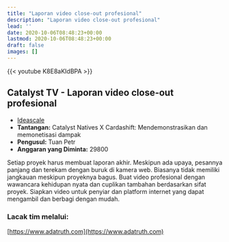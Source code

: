 ```yaml
---
title: "Laporan video close-out profesional"
description: "Laporan video close-out profesional"
lead: ''
date: 2020-10-06T08:48:23+00:00
lastmod: 2020-10-06T08:48:23+00:00
draft: false
images: []
---
```


{{<  youtube K8E8aKIdBPA >}}

## Catalyst TV - Laporan video close-out profesional

- [Ideascale](https://cardano.ideascale.com/c/idea/422247)
- **Tantangan:** Catalyst Natives X Cardashift: Mendemonstrasikan dan memonetisasi dampak
- **Pengusul:** Tuan Petr
- **Anggaran yang Diminta:** 29800

Setiap proyek harus membuat laporan akhir. Meskipun ada upaya, pesannya panjang dan terekam dengan buruk di kamera web. Biasanya tidak memiliki jangkauan meskipun proyeknya bagus. Buat video profesional dengan wawancara kehidupan nyata dan cuplikan tambahan berdasarkan sifat proyek. Siapkan video untuk penyiar dan platform internet yang dapat mengambil dan berbagi dengan mudah.

### Lacak tim melalui:

[https://www.adatruth.com](https://www.adatruth.com)
